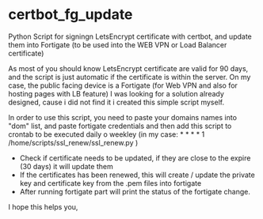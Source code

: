 # certbot_fg_update
Python Script for signingn LetsEncrypt certificate with certbot, and update them into Fortigate (to be used into the WEB VPN or Load Balancer certificate)

As most of you should know LetsEncrypt certificate are valid for 90 days, and the script is just automatic if the certificate is within the server. On my case, the public facing device is a Fortigate (for Web VPN and also for hosting pages with LB feature)
I was looking for a solution already designed, cause i did not find it i created this simple script myself.

In order to use this script, you need to paste your domains names into "dom" list, and paste fortigate credentials and then add this script to crontab to be executed daily o weekley (in my case: * * * * 1 /home/scripts/ssl_renew/ssl_renew.py )

* Check if certificate needs to be updated, if they are close to the expire (30 days) it will update them
* If the certificates has been renewed, this will create / update the private key and certificate key from the .pem files into fortigate
* After running fortigate part will print the status of the fortigate change.

I hope this helps you,
